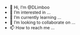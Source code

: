 - 👋 Hi, I’m @DLimboo
- 👀 I’m interested in ...
- 🌱 I’m currently learning ...
- 💞️ I’m looking to collaborate on ...
- 📫 How to reach me ...

<!---
DLimboo/DLimboo is a ✨ special ✨ repository because its `README.md` (this file) appears on your GitHub profile.
You can click the Preview link to take a look at your changes.
--->

